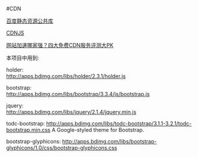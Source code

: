 #CDN

[百度静态资源公共库](http://cdn.code.baidu.com/)

[CDNJS](https://cdnjs.com/)

[网站加速哪家强？四大免费CDN服务评测大PK](http://www.chinaz.com/web/2014/1112/373825.shtml)

本项目中用到:

holder:         
http://apps.bdimg.com/libs/holder/2.3.1/holder.js

bootstrap:      
http://apps.bdimg.com/libs/bootstrap/3.3.4/js/bootstrap.js

jquery:         
http://apps.bdimg.com/libs/jquery/2.1.4/jquery.min.js

todc-bootstrap: 
http://apps.bdimg.com/libs/todc-bootstrap/3.1.1-3.2.1/todc-bootstrap.min.css
A Google-styled theme for Bootstrap.

bootstrap-glyphicons:
http://apps.bdimg.com/libs/bootstrap-glyphicons/1.0/css/bootstrap-glyphicons.css


